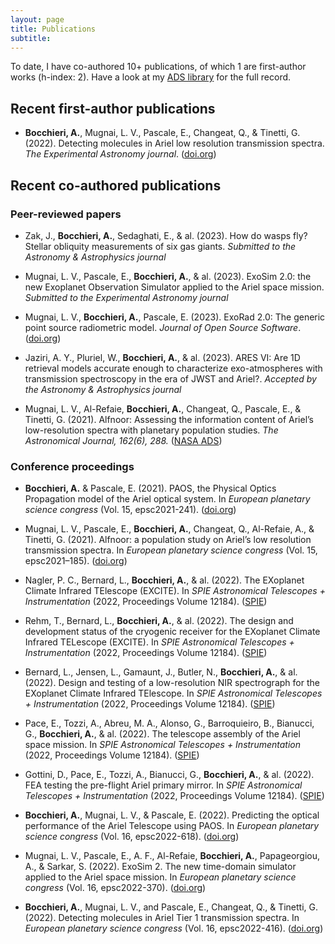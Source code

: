 ```yaml
---
layout: page
title: Publications
subtitle: 
---
```


To date, I have co-authored 10+ publications, of which 1 are first-author works (h-index: 2). Have a look at my [ADS library](https://ui.adsabs.harvard.edu/user/libraries/Z4-J8aFXRCGsjBgtCHea2Q) for the full record.

## Recent first-author publications

- **Bocchieri, A.**, Mugnai, L. V., Pascale, E., Changeat, Q., & Tinetti, G. (2022). 
    Detecting molecules in Ariel low resolution transmission spectra. *The Experimental Astronomy journal*. ([doi.org](https://doi.org/10.1007/s10686-023-09911-x))

## Recent co-authored publications

### Peer-reviewed papers

- Zak, J., **Bocchieri, A.**, Sedaghati, E., & al. (2023).
    How do wasps fly? Stellar obliquity measurements of six gas giants. *Submitted to the Astronomy \& Astrophysics journal*

- Mugnai, L. V., Pascale, E., **Bocchieri, A.**, & al. (2023).
    ExoSim 2.0: the new Exoplanet Observation Simulator applied to the Ariel space mission. *Submitted to the Experimental Astronomy journal*

- Mugnai, L. V., **Bocchieri, A.**, Pascale, E. (2023).
    ExoRad 2.0: The generic point source radiometric model. *Journal of Open Source Software*. ([doi.org](https://doi.org/10.21105/joss.05348))

- Jaziri, A. Y., Pluriel, W., **Bocchieri, A.**, & al. (2023).
    ARES VI: Are 1D retrieval models accurate enough to characterize exo-atmospheres with transmission spectroscopy in the era of JWST and Ariel?. *Accepted by the Astronomy \& Astrophysics journal*

- Mugnai, L. V., Al-Refaie, **Bocchieri, A.**, Changeat, Q., Pascale, E., & Tinetti, G. (2021).
    Alfnoor: Assessing the information content of Ariel’s low-resolution spectra with planetary population studies. *The Astronomical Journal, 162(6), 288.* ([NASA ADS](https://ui.adsabs.harvard.edu/abs/2021AJ....162..288M/abstract))
  
### Conference proceedings

- **Bocchieri, A.** & Pascale, E. (2021).
    PAOS, the Physical Optics Propagation model of the Ariel optical system. In *European planetary science congress* (Vol. 15, epsc2021-241). ([doi.org](https://doi.org/10.5194/epsc2021-241))

- Mugnai, L. V., Pascale, E., **Bocchieri, A.**, Changeat, Q., Al-Refaie, A., & Tinetti, G. (2021).
    Alfnoor: a population study on Ariel’s low resolution transmission spectra. In *European planetary science congress* (Vol. 15, epsc2021–185). ([doi.org](https://doi.org/10.5194/epsc2021-185))

- Nagler, P. C., Bernard, L., **Bocchieri, A.**, & al. (2022).
    The EXoplanet Climate Infrared TElescope (EXCITE). In *SPIE Astronomical Telescopes + Instrumentation* (2022, Proceedings Volume 12184). ([SPIE](https://doi.org/10.1117/12.2629373))

- Rehm, T., Bernard, L., **Bocchieri, A.**, & al. (2022).
    The design and development status of the cryogenic receiver for the EXoplanet Climate Infrared TELescope (EXCITE). In *SPIE Astronomical Telescopes + Instrumentation* (2022, Proceedings Volume 12184). ([SPIE](https://doi.org/10.1117/12.2629588))

- Bernard, L., Jensen, L., Gamaunt, J., Butler, N., **Bocchieri, A.**, & al. (2022).
    Design and testing of a low-resolution NIR spectrograph for the EXoplanet Climate Infrared TElescope. In *SPIE Astronomical Telescopes + Instrumentation* (2022, Proceedings Volume 12184). ([SPIE](https://doi.org/10.1117/12.2629717))

- Pace, E., Tozzi, A., Abreu, M. A., Alonso, G., Barroquieiro, B., Bianucci, G., **Bocchieri, A.**, & al. (2022).
    The telescope assembly of the Ariel space mission. In *SPIE Astronomical Telescopes + Instrumentation* (2022, Proceedings Volume 12184). ([SPIE](https://doi.org/10.1117/12.2629432))

- Gottini, D., Pace, E., Tozzi, A., Bianucci, G., **Bocchieri, A.**, & al. (2022).
    FEA testing the pre-flight Ariel primary mirror. In *SPIE Astronomical Telescopes + Instrumentation* (2022, Proceedings Volume 12184). ([SPIE](https://doi.org/10.1117/12.2629815))

- **Bocchieri, A.**, Mugnai, L. V., & Pascale, E. (2022). 
    Predicting the optical performance of the Ariel Telescope using PAOS. In *European planetary science congress* (Vol. 16, epsc2022-618). ([doi.org](https://doi.org/10.5194/epsc2022-618))

- Mugnai, L. V., Pascale, E., A. F., Al-Refaie, **Bocchieri, A.**, Papageorgiou, A.,  & Sarkar, S. (2022).
    ExoSim 2. The new time-domain simulator applied to the Ariel space mission. In *European planetary science congress* (Vol. 16, epsc2022-370). ([doi.org](https://doi.org/10.5194/epsc2022-370))

- **Bocchieri, A.**, Mugnai, L. V., and Pascale, E., Changeat, Q., & Tinetti, G. (2022).
    Detecting molecules in Ariel Tier 1 transmission spectra. In *European planetary science congress* (Vol. 16, epsc2022-416). ([doi.org](https://doi.org/10.5194/epsc2022-416))
